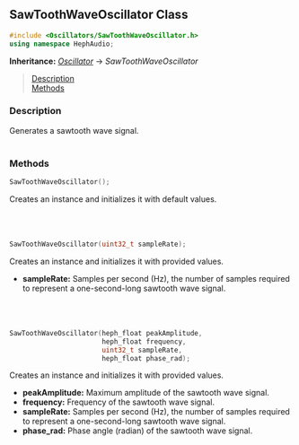 ## SawToothWaveOscillator Class
```c++
#include <Oscillators/SawToothWaveOscillator.h>
using namespace HephAudio;
```
**Inheritance:** *[Oscillator](/docs/HephAudio/Oscillators/Oscillator.md)* -> *SawToothWaveOscillator*

> [Description](#description)<br>
[Methods](#methods)

### Description
Generates a sawtooth wave signal.
<br><br>

### Methods
```c++
SawToothWaveOscillator();
```
Creates an instance and initializes it with default values.
<br><br><br><br>
```c++
SawToothWaveOscillator(uint32_t sampleRate);
```
Creates an instance and initializes it with provided values.
- **sampleRate:** Samples per second (Hz), the number of samples required to represent a one-second-long sawtooth wave signal.
<br><br><br><br>
```c++
SawToothWaveOscillator(heph_float peakAmplitude,
                       heph_float frequency,
                       uint32_t sampleRate,
                       heph_float phase_rad);
```
Creates an instance and initializes it with provided values.
- **peakAmplitude:** Maximum amplitude of the sawtooth wave signal.
- **frequency:** Frequency of the sawtooth wave signal.
- **sampleRate:** Samples per second (Hz), the number of samples required to represent a one-second-long sawtooth wave signal.
- **phase_rad:** Phase angle (radian) of the sawtooth wave signal.
